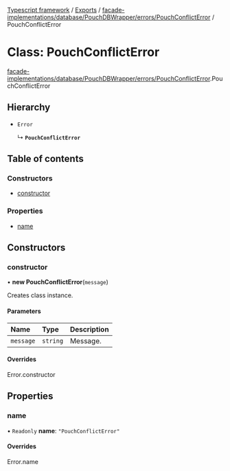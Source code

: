 [Typescript framework](../index.md) / [Exports](../modules.md) / [facade-implementations/database/PouchDBWrapper/errors/PouchConflictError](../modules/facade_implementations_database_PouchDBWrapper_errors_PouchConflictError.md) / PouchConflictError

# Class: PouchConflictError

[facade-implementations/database/PouchDBWrapper/errors/PouchConflictError](../modules/facade_implementations_database_PouchDBWrapper_errors_PouchConflictError.md).PouchConflictError

## Hierarchy

- `Error`

  ↳ **`PouchConflictError`**

## Table of contents

### Constructors

- [constructor](facade_implementations_database_PouchDBWrapper_errors_PouchConflictError.PouchConflictError.md#constructor)

### Properties

- [name](facade_implementations_database_PouchDBWrapper_errors_PouchConflictError.PouchConflictError.md#name)

## Constructors

### constructor

• **new PouchConflictError**(`message`)

Creates class instance.

#### Parameters

| Name | Type | Description |
| :------ | :------ | :------ |
| `message` | `string` | Message. |

#### Overrides

Error.constructor

## Properties

### name

• `Readonly` **name**: ``"PouchConflictError"``

#### Overrides

Error.name
